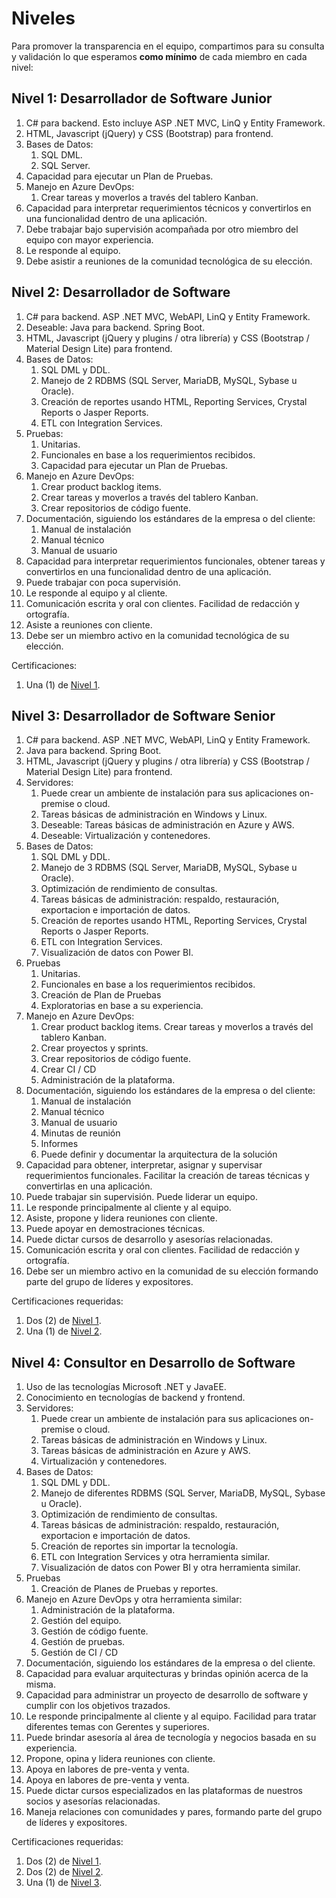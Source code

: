 # Niveles

Para promover la transparencia en el equipo, compartimos para su consulta y validación lo que esperamos **como mínimo** de cada miembro en cada nivel:

## Nivel 1: Desarrollador de Software Junior
1. C# para backend. Esto incluye ASP .NET MVC, LinQ y Entity Framework.
1. HTML, Javascript (jQuery) y CSS (Bootstrap) para frontend.
1. Bases de Datos:
    1. SQL DML.
    1. SQL Server.
1. Capacidad para ejecutar un Plan de Pruebas.
1. Manejo en Azure DevOps:
    1. Crear tareas y moverlos a través del tablero Kanban.
1. Capacidad para interpretar requerimientos técnicos y convertirlos en una funcionalidad dentro de una aplicación.
1. Debe trabajar bajo supervisión acompañada por otro miembro del equipo con mayor experiencia.
1. Le responde al equipo.
1. Debe asistir a reuniones de la comunidad tecnológica de su elección.

## Nivel 2: Desarrollador de Software
1. C# para backend. ASP .NET MVC, WebAPI, LinQ y Entity Framework.
1. Deseable: Java para backend. Spring Boot.
1. HTML, Javascript (jQuery y plugins / otra librería) y CSS (Bootstrap / Material Design Lite) para frontend.
1. Bases de Datos:
    1. SQL DML y DDL.
    1. Manejo de 2 RDBMS (SQL Server, MariaDB, MySQL, Sybase u Oracle).
    1. Creación de reportes usando HTML, Reporting Services, Crystal Reports o Jasper Reports.
    1. ETL con Integration Services.
1. Pruebas:
    1. Unitarias.
    1. Funcionales en base a los requerimientos recibidos.
    1. Capacidad para ejecutar un Plan de Pruebas.
1. Manejo en Azure DevOps:
    1. Crear product backlog items.
    1. Crear tareas y moverlos a través del tablero Kanban.
    1. Crear repositorios de código fuente.
1. Documentación, siguiendo los estándares de la empresa o del cliente:
    1. Manual de instalación
    1. Manual técnico
    1. Manual de usuario
1. Capacidad para interpretar requerimientos funcionales, obtener tareas y convertirlos en una funcionalidad dentro de una aplicación.
1. Puede trabajar con poca supervisión.
1. Le responde al equipo y al cliente.
1. Comunicación escrita y oral con clientes. Facilidad de redacción y ortografía.
1. Asiste a reuniones con cliente.
1. Debe ser un miembro activo en la comunidad tecnológica de su elección.

Certificaciones:
1. Una (1) de [Nivel 1](certificaciones-utiles.md#nivel-1).

## Nivel 3: Desarrollador de Software Senior
1. C# para backend. ASP .NET MVC, WebAPI, LinQ y Entity Framework.
1. Java para backend. Spring Boot.
1. HTML, Javascript (jQuery y plugins / otra librería) y CSS (Bootstrap / Material Design Lite) para frontend.
1. Servidores:
    1. Puede crear un ambiente de instalación para sus aplicaciones on-premise o cloud.
    1. Tareas básicas de administración en Windows y Linux.
    1. Deseable: Tareas básicas de administración en Azure y AWS.
    1. Deseable: Virtualización y contenedores.
1. Bases de Datos:
    1. SQL DML y DDL.
    1. Manejo de 3 RDBMS (SQL Server, MariaDB, MySQL, Sybase u Oracle).
    1. Optimización de rendimiento de consultas.
    1. Tareas básicas de administración: respaldo, restauración, exportacion e importación de datos.
    1. Creación de reportes usando HTML, Reporting Services, Crystal Reports o Jasper Reports.
    1. ETL con Integration Services.
    1. Visualización de datos con Power BI.
1. Pruebas
    1. Unitarias.
    1. Funcionales en base a los requerimientos recibidos.
    1. Creación de Plan de Pruebas
    1. Exploratorias en base a su experiencia.
1. Manejo en Azure DevOps:
    1. Crear product backlog items. Crear tareas y moverlos a través del tablero Kanban.
    1. Crear proyectos y sprints.
    1. Crear repositorios de código fuente.
    1. Crear CI / CD
    1. Administración de la plataforma.
1. Documentación, siguiendo los estándares de la empresa o del cliente:
    1. Manual de instalación
    1. Manual técnico
    1. Manual de usuario
    1. Minutas de reunión
    1. Informes
    1. Puede definir y documentar la arquitectura de la solución
1. Capacidad para obtener, interpretar, asignar y supervisar requerimientos funcionales. Facilitar la creación de tareas técnicas y convertirlas en una aplicación.
1. Puede trabajar sin supervisión. Puede liderar un equipo.
1. Le responde principalmente al cliente y al equipo.
1. Asiste, propone y lidera reuniones con cliente.
1. Puede apoyar en demostraciones técnicas.
1. Puede dictar cursos de desarrollo y asesorías relacionadas.
1. Comunicación escrita y oral con clientes. Facilidad de redacción y ortografía.
1. Debe ser un miembro activo en la comunidad de su elección formando parte del grupo de líderes y expositores.

Certificaciones requeridas:
1. Dos (2) de [Nivel 1](certificaciones-utiles.md#nivel-1).
1. Una (1) de [Nivel 2](certificaciones-utiles.md#nivel-2).

## Nivel 4: Consultor en Desarrollo de Software
1. Uso de las tecnologías Microsoft .NET y JavaEE.
1. Conocimiento en tecnologías de backend y frontend.
1. Servidores:
    1. Puede crear un ambiente de instalación para sus aplicaciones on-premise o cloud.
    1. Tareas básicas de administración en Windows y Linux.
    1. Tareas básicas de administración en Azure y AWS.
    1. Virtualización y contenedores.
1. Bases de Datos:
    1. SQL DML y DDL.
    1. Manejo de diferentes RDBMS (SQL Server, MariaDB, MySQL, Sybase u Oracle).
    1. Optimización de rendimiento de consultas.
    1. Tareas básicas de administración: respaldo, restauración, exportacion e importación de datos.
    1. Creación de reportes sin importar la tecnología.
    1. ETL con Integration Services y otra herramienta similar.
    1. Visualización de datos con Power BI y otra herramienta similar.
1. Pruebas
    1. Creación de Planes de Pruebas y reportes.
1. Manejo en Azure DevOps y otra herramienta similar:
    1. Administración de la plataforma.
    1. Gestión del equipo.
    1. Gestión de código fuente.
    1. Gestión de pruebas.
    1. Gestión de CI / CD
1. Documentación, siguiendo los estándares de la empresa o del cliente.
1. Capacidad para evaluar arquitecturas y brindas opinión acerca de la misma.
1. Capacidad para administrar un proyecto de desarrollo de software y cumplir con los objetivos trazados.
1. Le responde principalmente al cliente y al equipo. Facilidad para tratar diferentes temas con Gerentes y superiores.
1. Puede brindar asesoría al área de tecnología y negocios basada en su experiencia.
1. Propone, opina y lidera reuniones con cliente.
1. Apoya en labores de pre-venta y venta.
1. Apoya en labores de pre-venta y venta.
1. Puede dictar cursos especializados en las plataformas de nuestros socios y asesorías relacionadas.
1. Maneja relaciones con comunidades y pares, formando parte del grupo de líderes y expositores.

Certificaciones requeridas:
1. Dos (2) de [Nivel 1](certificaciones-utiles.md#nivel-1).
1. Dos (2) de [Nivel 2](certificaciones-utiles.md#nivel-2).
1. Una (1) de [Nivel 3](certificaciones-utiles.md#nivel-3).
